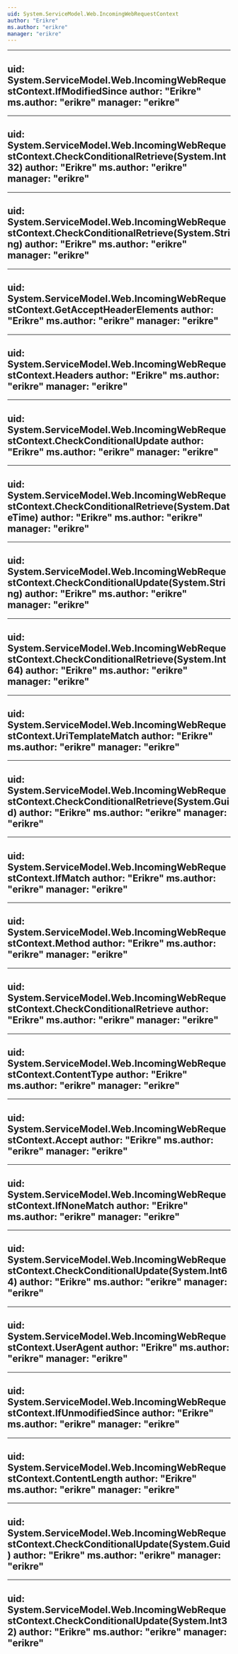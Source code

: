 ```yaml
---
uid: System.ServiceModel.Web.IncomingWebRequestContext
author: "Erikre"
ms.author: "erikre"
manager: "erikre"
---
```


---
uid: System.ServiceModel.Web.IncomingWebRequestContext.IfModifiedSince
author: "Erikre"
ms.author: "erikre"
manager: "erikre"
---

---
uid: System.ServiceModel.Web.IncomingWebRequestContext.CheckConditionalRetrieve(System.Int32)
author: "Erikre"
ms.author: "erikre"
manager: "erikre"
---

---
uid: System.ServiceModel.Web.IncomingWebRequestContext.CheckConditionalRetrieve(System.String)
author: "Erikre"
ms.author: "erikre"
manager: "erikre"
---

---
uid: System.ServiceModel.Web.IncomingWebRequestContext.GetAcceptHeaderElements
author: "Erikre"
ms.author: "erikre"
manager: "erikre"
---

---
uid: System.ServiceModel.Web.IncomingWebRequestContext.Headers
author: "Erikre"
ms.author: "erikre"
manager: "erikre"
---

---
uid: System.ServiceModel.Web.IncomingWebRequestContext.CheckConditionalUpdate
author: "Erikre"
ms.author: "erikre"
manager: "erikre"
---

---
uid: System.ServiceModel.Web.IncomingWebRequestContext.CheckConditionalRetrieve(System.DateTime)
author: "Erikre"
ms.author: "erikre"
manager: "erikre"
---

---
uid: System.ServiceModel.Web.IncomingWebRequestContext.CheckConditionalUpdate(System.String)
author: "Erikre"
ms.author: "erikre"
manager: "erikre"
---

---
uid: System.ServiceModel.Web.IncomingWebRequestContext.CheckConditionalRetrieve(System.Int64)
author: "Erikre"
ms.author: "erikre"
manager: "erikre"
---

---
uid: System.ServiceModel.Web.IncomingWebRequestContext.UriTemplateMatch
author: "Erikre"
ms.author: "erikre"
manager: "erikre"
---

---
uid: System.ServiceModel.Web.IncomingWebRequestContext.CheckConditionalRetrieve(System.Guid)
author: "Erikre"
ms.author: "erikre"
manager: "erikre"
---

---
uid: System.ServiceModel.Web.IncomingWebRequestContext.IfMatch
author: "Erikre"
ms.author: "erikre"
manager: "erikre"
---

---
uid: System.ServiceModel.Web.IncomingWebRequestContext.Method
author: "Erikre"
ms.author: "erikre"
manager: "erikre"
---

---
uid: System.ServiceModel.Web.IncomingWebRequestContext.CheckConditionalRetrieve
author: "Erikre"
ms.author: "erikre"
manager: "erikre"
---

---
uid: System.ServiceModel.Web.IncomingWebRequestContext.ContentType
author: "Erikre"
ms.author: "erikre"
manager: "erikre"
---

---
uid: System.ServiceModel.Web.IncomingWebRequestContext.Accept
author: "Erikre"
ms.author: "erikre"
manager: "erikre"
---

---
uid: System.ServiceModel.Web.IncomingWebRequestContext.IfNoneMatch
author: "Erikre"
ms.author: "erikre"
manager: "erikre"
---

---
uid: System.ServiceModel.Web.IncomingWebRequestContext.CheckConditionalUpdate(System.Int64)
author: "Erikre"
ms.author: "erikre"
manager: "erikre"
---

---
uid: System.ServiceModel.Web.IncomingWebRequestContext.UserAgent
author: "Erikre"
ms.author: "erikre"
manager: "erikre"
---

---
uid: System.ServiceModel.Web.IncomingWebRequestContext.IfUnmodifiedSince
author: "Erikre"
ms.author: "erikre"
manager: "erikre"
---

---
uid: System.ServiceModel.Web.IncomingWebRequestContext.ContentLength
author: "Erikre"
ms.author: "erikre"
manager: "erikre"
---

---
uid: System.ServiceModel.Web.IncomingWebRequestContext.CheckConditionalUpdate(System.Guid)
author: "Erikre"
ms.author: "erikre"
manager: "erikre"
---

---
uid: System.ServiceModel.Web.IncomingWebRequestContext.CheckConditionalUpdate(System.Int32)
author: "Erikre"
ms.author: "erikre"
manager: "erikre"
---
